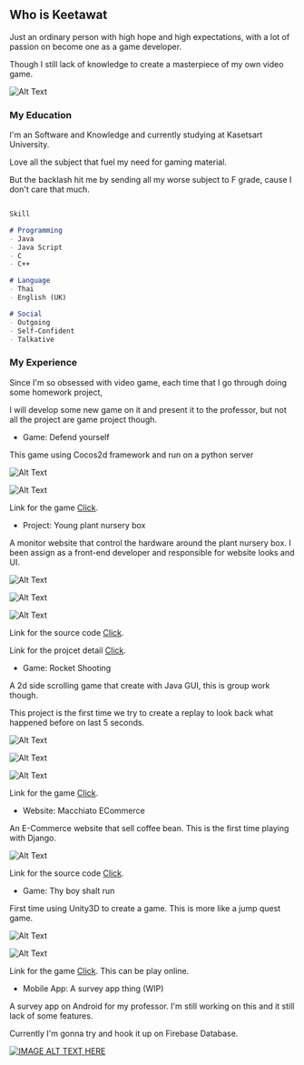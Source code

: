 ## Who is Keetawat

Just an ordinary person with high hope and high expectations, with a lot of passion on become one as a game developer.

Though I still lack of knowledge to create a masterpiece of my own video game.

![Alt Text](/imgs/portrait.jpg)


### My Education


I'm an Software and Knowledge and currently studying at Kasetsart University.

Love all the subject that fuel my need for gaming material.

But the backlash hit me by sending all my worse subject to F grade, cause I don't care that much.


```markdown

Skill

# Programming
- Java
- Java Script
- C
- C++

# Language
- Thai
- English (UK)

# Social
- Outgoing
- Self-Confident
- Talkative

```


### My Experience


Since I'm so obsessed with video game, each time that I go through doing some homework project, 

I will develop some new game on it and present it to the professor, but not all the project are game project though.


- Game: Defend yourself

This game using Cocos2d framework and run on a python server

![Alt Text](/imgs/game1.png)

![Alt Text](/imgs/game1-2.png)

Link for the game [Click](https://github.com/KeetaSri/ISPproject).
  
    
- Project: Young plant nursery box

A monitor website that control the hardware around the plant nursery box. I been assign as a front-end developer and responsible for website looks and UI.

![Alt Text](/imgs/project1.jpg)

![Alt Text](/imgs/project1-2.jpg)

![Alt Text](/imgs/project1-3.jpg)

Link for the source code [Click](https://github.com/pattnatt/exceed-LeftLegOfExodia-Software/).

Link for the projcet detail [Click](http://exceed.cpe.ku.ac.th/wiki/index.php/Exceed_13_Exodia(%E0%B8%82%E0%B8%B2%E0%B8%8B%E0%B9%89%E0%B8%B2%E0%B8%A2)).

- Game: Rocket Shooting

A 2d side scrolling game that create with Java GUI, this is group work though.

This project is the first time we try to create a replay to look back what happened before on last 5 seconds.

![Alt Text](/imgs/game2.png)

![Alt Text](/imgs/game2-2.png)

![Alt Text](/imgs/game2-3.png)

Link for the game [Click](https://github.com/Khaofang/SSD_Project_RocketShooting).

- Website: Macchiato ECommerce

An E-Commerce website that sell coffee bean. This is the first time playing with Django.

![Alt Text](/imgs/web1.jpg)

Link for the source code [Click](https://github.com/SKE-Macchiato/ECommerce).

- Game: Thy boy shalt run

First time using Unity3D to create a game. This is more like a jump quest game.

![Alt Text](/imgs/game3.png)

![Alt Text](/imgs/game3-2.png)

Link for the game [Click](https://simmer.io/@Keetawat/final-project). This can be play online.

- Mobile App: A survey app thing (WIP)

A survey app on Android for my professor. I'm still working on this and it still lack of some features.

Currently I'm gonna try and hook it up on Firebase Database.

[![IMAGE ALT TEXT HERE](http://img.youtube.com/vi/D05sYO55R00/0.jpg)](http://www.youtube.com/watch?v=D05sYO55R00)
